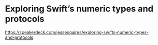 # Exploring Swift’s numeric types and protocols

https://speakerdeck.com/jessesquires/exploring-swifts-numeric-types-and-protocols

